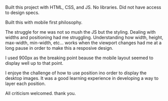 Built this project with HTML, CSS, and JS. No libraries. Did not have access to design specs. 

Built this with mobile first philosophy.

The struggle for me was not so mush the JS but the styling. Dealing with widths and positioning had me struggling. Understanding how width, height, max-width, min-width, etc... works when the viewport changes had me at a long pause in order to make this a resposive design. 

I used 900px as the breaking point beause the mobile layout seemed to display well up to that point. 

I enjoye the challenge of how to use position ino order to display the desktop images. It was a good learning experience in developing a way to layer each position.

All criticism welcomed. thank you.